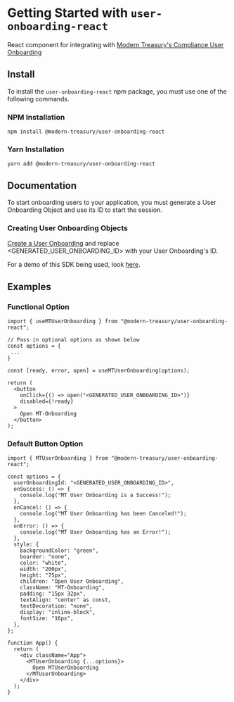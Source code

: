 # Getting Started with `user-onboarding-react`
React component for integrating with [Modern Treasury's Compliance User Onboarding](https://www.moderntreasury.com/products/compliance)

## Install

To install the `user-onboarding-react` npm package, you must use one of the following commands.

### NPM Installation
```
npm install @modern-treasury/user-onboarding-react
```

### Yarn Installation
```shell
yarn add @modern-treasury/user-onboarding-react
```

## Documentation

To start onboarding users to your application, you must generate a User Onboarding Object and use its ID to start the session.

### Creating User Onboarding Objects

[Create a User Onboarding](https://docs.moderntreasury.com/docs/2-create-user-onboarding) and replace <GENERATED_USER_ONBOARDING_ID> with your User Onboarding's ID.

For a demo of this SDK being used, look [here](https://app.moderntreasury.com/compliance/user_onboarding_demo).

## Examples

### Functional Option

```tsx
import { useMTUserOnboarding } from "@modern-treasury/user-onboarding-react";

// Pass in optional options as shown below
const options = {
 ...
}

const [ready, error, open] = useMTUserOnboarding(options);

return (
  <button
    onClick={() => open("<GENERATED_USER_ONBOARDING_ID>")}
    disabled={!ready}
  >
    Open MT-Onboarding
  </button>
);
```

### Default Button Option

```tsx
import { MTUserOnboarding } from "@modern-treasury/user-onboarding-react";

const options = {
  userOnboardingId: "<GENERATED_USER_ONBOARDING_ID>",
  onSuccess: () => {
    console.log("MT User Onboarding is a Success!");
  },
  onCancel: () => {
    console.log("MT User Onboarding has been Canceled!");
  },
  onError: () => {
    console.log("MT User Onboarding has an Error!");
  },
  style: {
    backgroundColor: "green",
    boarder: "none",
    color: "white",
    width: "200px",
    height: "75px",
    children: "Open User Onboarding",
    className: "MT-Onboarding",
    padding: "15px 32px",
    textAlign: "center" as const,
    textDecoration: "none",
    display: "inline-block",
    fontSize: "16px",
  },
};

function App() {
  return (
    <div className="App">
      <MTUserOnboarding {...options}>
        Open MTUserOnboarding
      </MTUserOnboarding>
    </div>
  );
}
```
